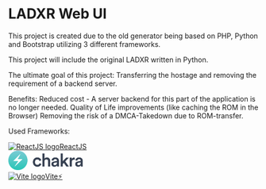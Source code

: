 
# LADXR Web UI
This project is created due to the old generator being based on PHP, Python and Bootstrap utilizing 3 different frameworks. 

This project will include the original LADXR written in Python.

The ultimate goal of this project:
Transferring the hostage and removing the requirement of a backend server.

Benefits:
Reduced cost - A server backend for this part of the application is no longer needed.
Quality of Life improvements (like caching the ROM in the Browser)
Removing the risk of a DMCA-Takedown due to ROM-transfer.

Used Frameworks:

<a href="https://reactjs.org" target="_blank" rel="noopener noreferrer">
    <img src="https://upload.wikimedia.org/wikipedia/commons/a/a7/React-icon.svg" alt="ReactJS logo" width="38" />ReactJS
</a>
<br/>
<a href="https://github.com/chakra-ui/chakra-ui" target="_blank" rel="noopener noreferrer">
    <img src="https://raw.githubusercontent.com/chakra-ui/chakra-ui/main/logo/logo-colored@2x.png?raw=true" alt="Chakra logo" width="150" />
</a>
<br/>
<a href="https://vitejs.dev" target="_blank" rel="noopener noreferrer">
  <img width="180" src="https://vitejs.dev/logo.svg" alt="Vite logo" width="38">Vite⚡
</a>
